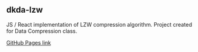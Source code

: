 ## dkda-lzw

JS / React implementation of LZW compression algorithm. Project created for Data Compression class.

[GitHub Pages link](https://danskiiiii.github.io/dkda-lzw/)
